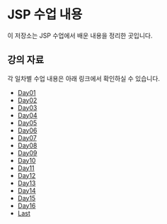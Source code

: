 # JSP 수업 내용

이 저장소는 JSP 수업에서 배운 내용을 정리한 곳입니다. 

## 강의 자료

각 일차별 수업 내용은 아래 링크에서 확인하실 수 있습니다.

- [Day01](https://github.com/Noah3521/JSP/tree/main/Day01)
- [Day02](https://github.com/Noah3521/JSP/tree/main/Day02)
- [Day03](https://github.com/Noah3521/JSP/tree/main/Day03)
- [Day04](https://github.com/Noah3521/JSP/tree/main/Day04)
- [Day05](https://github.com/Noah3521/JSP/tree/main/Day05)
- [Day06](https://github.com/Noah3521/JSP/tree/main/Day06)
- [Day07](https://github.com/Noah3521/JSP/tree/main/Day07)
- [Day08](https://github.com/Noah3521/JSP/tree/main/Day08)
- [Day09](https://github.com/Noah3521/JSP/tree/main/Day09)
- [Day10](https://github.com/Noah3521/JSP/tree/main/Day10)
- [Day11](https://github.com/Noah3521/JSP/tree/main/Day11)
- [Day12](https://github.com/Noah3521/JSP/tree/main/Day12)
- [Day13](https://github.com/Noah3521/JSP/tree/main/Day13)
- [Day14](https://github.com/Noah3521/JSP/tree/main/Day14)
- [Day15](https://github.com/Noah3521/JSP/tree/main/Day15)
- [Day16](https://github.com/Noah3521/JSP/tree/main/Day16)
- [Last](https://github.com/Noah3521/JSP/tree/main/Last)

